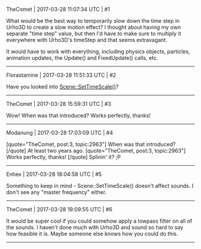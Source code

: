 TheComet | 2017-03-28 11:07:34 UTC | #1

What would be the best way to temporarily slow down the time step in Urho3D to create a slow motion effect? I thought about having my own separate "time step" value, but then I'd have to make sure to multiply it everywhere with Urho3D's timeStep and that seems extravagant.

It would have to work with everything, including physics objects, particles, animation updates, the Update() and FixedUpdate() calls, etc.

-------------------------

Florastamine | 2017-03-28 11:51:33 UTC | #2

Have you looked into [Scene::SetTimeScale()](https://urho3d.github.io/documentation/1.6/class_urho3_d_1_1_scene.html#ac8b0f11b63f431f1e605dd7379f39ede)?

-------------------------

TheComet | 2017-03-28 15:59:31 UTC | #3

Wow! When was that introduced? Works perfectly, thanks!

-------------------------

Modanung | 2017-03-28 17:03:09 UTC | #4

[quote="TheComet, post:3, topic:2963"]
When was that introduced?
[/quote]
At least two years ago.
[quote="TheComet, post:3, topic:2963"]
Works perfectly, thanks!
[/quote]
Splinin' it? ;P

-------------------------

Enhex | 2017-03-28 18:04:58 UTC | #5

Something to keep in mind - Scene::SetTimeScale() doesn't affect sounds.
I don't see any "master frequency" either.

-------------------------

TheComet | 2017-03-28 19:09:55 UTC | #6

It would be super cool if you could somehow apply a lowpass filter on all of the sounds. I haven't done much with Urho3D and sound so hard to say how feasible it is. Maybe someone else knows how you could do this.

-------------------------

